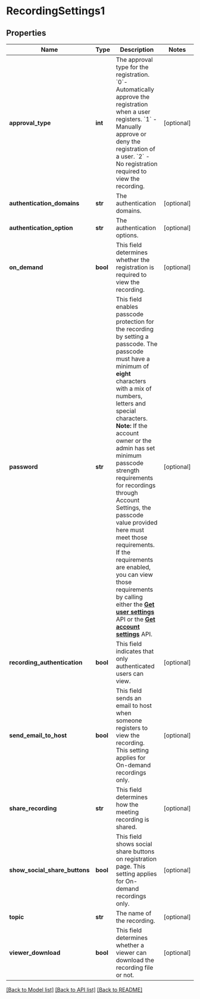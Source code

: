 # RecordingSettings1

## Properties
Name | Type | Description | Notes
------------ | ------------- | ------------- | -------------
**approval_type** | **int** | The approval type for the registration.     &#x60;0&#x60;- Automatically approve the registration when a user registers.     &#x60;1&#x60; - Manually approve or deny the registration of a user.     &#x60;2&#x60; - No registration required to view the recording. | [optional] 
**authentication_domains** | **str** | The authentication domains. | [optional] 
**authentication_option** | **str** | The authentication options. | [optional] 
**on_demand** | **bool** | This field determines whether the registration is required to view the recording. | [optional] 
**password** | **str** | This field enables passcode protection for the recording by setting a passcode.   The passcode must have a minimum of **eight** characters with a mix of numbers, letters and special characters.         **Note:** If the account owner or the admin has set minimum passcode strength requirements for recordings through Account Settings, the passcode value provided here must meet those requirements.         If the requirements are enabled, you can view those requirements by calling either the [**Get user settings**](/api-reference/zoom-api/methods#operation/userSettings) API or the [**Get account settings**](/api-reference/zoom-api/ma#operation/accountSettings) API. | [optional] 
**recording_authentication** | **bool** | This field indicates that only authenticated users can view. | [optional] 
**send_email_to_host** | **bool** | This field sends an email to host when someone registers to view the recording. This setting applies for On-demand recordings only. | [optional] 
**share_recording** | **str** | This field determines how the meeting recording is shared. | [optional] 
**show_social_share_buttons** | **bool** | This field shows social share buttons on registration page. This setting applies for On-demand recordings only. | [optional] 
**topic** | **str** | The name of the recording. | [optional] 
**viewer_download** | **bool** | This field determines whether a viewer can download the recording file or not. | [optional] 

[[Back to Model list]](../README.md#documentation-for-models) [[Back to API list]](../README.md#documentation-for-api-endpoints) [[Back to README]](../README.md)

